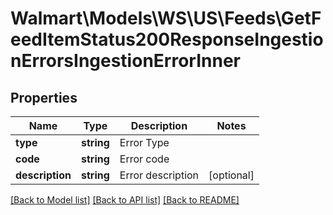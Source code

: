 # Walmart\Models\WS\US\Feeds\GetFeedItemStatus200ResponseIngestionErrorsIngestionErrorInner

## Properties

Name | Type | Description | Notes
------------ | ------------- | ------------- | -------------
**type** | **string** | Error Type |
**code** | **string** | Error code |
**description** | **string** | Error description | [optional]


[[Back to Model list]](./) [[Back to API list]](../../../../../README.md#supported-apis) [[Back to README]](../../../../../README.md)

